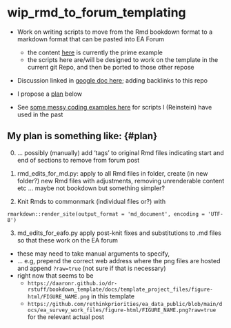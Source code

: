 # wip_rmd_to_forum_templating

- Work on writing scripts to move from the Rmd bookdown format to a markdown format that can be pasted into EA Forum
    - the content [here](https://rethinkpriorities.github.io/ea_data_public/eas-donations.html) is currently the prime example
    - the scripts here are/will be designed to work on the template in the current git Repo, and then be ported to those other repose

- Discussion linked in [google doc here](https://docs.google.com/document/d/1R27474udUmzAD5tozOB6q7GA-EG-sW_j5Pz68bZwJQQ/edit#heading=h.4eoz5fvmsd7x); adding backlinks to this repo

- I propose a [plan](#plan) below


- See [some messy coding examples here](https://github.com/daaronr/dr_text_md_tools/tree/master/example_work_from_micro_teaching) for scripts I (Reinstein) have used in the past


## My plan is something like: {#plan}

0. ... possibly (manually) add ‘tags’ to original Rmd files indicating start and end of sections to remove from forum post


1. rmd_edits_for_md.py: apply to all Rmd files in folder, create (in new folder?) new Rmd files with adjustments, removing unrenderable content etc ... maybe not bookdown but something simpler?

2. Knit Rmds  to commonmark (individual files or?) with

`rmarkdown::render_site(output_format = 'md_document', encoding = 'UTF-8')`


3. md_edits_for_eafo.py apply post-knit fixes and substitutions to .md files so that these work on the EA forum

- these may need to take manual arguments to specify,
- ... e.g, prepend the correct web address where the png files are hosted and append `?raw=true` (not sure if that is necessary)
-  right now that seems to be
    - `https://daaronr.github.io/dr-rstuff/bookdown_template/docs/template_project_files/figure-html/FIGURE_NAME.png` in this template
    - `https://github.com/rethinkpriorities/ea_data_public/blob/main/docs/ea_survey_work_files/figure-html/FIGURE_NAME.png?raw=true` for the relevant actual post

